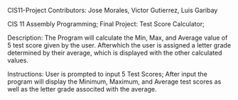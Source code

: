 CIS11-Project
Contributors: Jose Morales, Victor Gutierrez, Luis Garibay

CIS 11 Assembly Programming; Final Project: Test Score Calculator;

Description: The Program will calculate the Min, Max, and Average value of 5 test score given by the user. Afterwhich the user is assigned a letter grade determined by their average, which is displayed with the other calculated values.

Instructions: User is prompted to input 5 Test Scores; After input the program will display the Minimum, Maximum, and Average test scores as well as the letter grade associted with the average.
